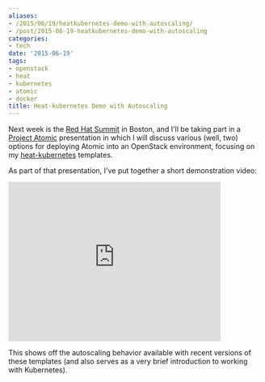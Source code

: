 ```yaml
---
aliases:
- /2015/06/19/heatkubernetes-demo-with-autoscaling/
- /post/2015-06-19-heatkubernetes-demo-with-autoscaling
categories:
- tech
date: '2015-06-19'
tags:
- openstack
- heat
- kubernetes
- atomic
- docker
title: Heat-kubernetes Demo with Autoscaling
---
```


Next week is the [Red Hat Summit][] in Boston, and I'll be taking part
in a [Project Atomic][] presentation in which I will discuss various
(well, two) options for deploying Atomic into an OpenStack
environment, focusing on my [heat-kubernetes][] templates.

[red hat summit]: http://www.redhat.com/summit/
[project atomic]: http://www.projectatomic.io/
[heat-kubernetes]: https://github.com/projectatomic/heat-kubernetes/

As part of that presentation, I've put together a short demonstration video:

<iframe width="420" height="315" src="https://www.youtube.com/embed/tS5X0qi04ZU" frameborder="0" allowfullscreen></iframe>

This shows off the autoscaling behavior available with recent versions
of these templates (and also serves as a very brief introduction to
working with Kubernetes).